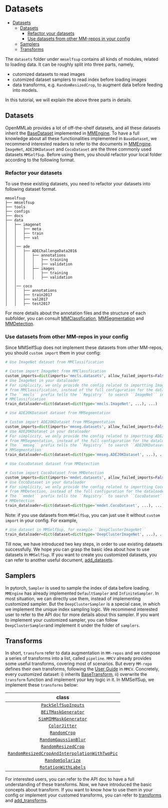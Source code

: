 # Datasets

- [Datasets](#datasets)
  - [Datasets](#datasets-1)
    - [Refactor your datasets](#refactor-your-datasets)
    - [Use datasets from other MM-repos in your config](#use-datasets-from-other-mm-repos-in-your-config)
  - [Samplers](#samplers)
  - [Transforms](#transforms)

The `datasets` folder under `mmselfsup` contains all kinds of modules, related to loading data.
It can be roughly split into three parts, namely,

- cutomized datasets to read images
- cutomized dataset samplers to read index before loading images
- data transforms, e.g. `RandomResizedCrop`, to augment data before feeding into models.

In this tutorial, we will explain the above three parts in details.

## Datasets

OpenMMLab provides a lot of off-the-shelf datasets, and all these datasets inherit the [BaseDataset](https://github.com/open-mmlab/mmengine/blob/429bb27972bee1a9f3095a4d5f6ac5c0b88ccf54/mmengine/dataset/base_dataset.py#L116)
implemented in [MMEngine](https://github.com/open-mmlab/mmengine). To have a full knowledge about all these functionalities implemented in
`BaseDataset`, we recommend interested readers to refer to the documents in [MMEngine](https://mmengine.readthedocs.io/en/latest/advanced_tutorials/basedataset.html). `ImageNet`, `ADE20KDataset` and `CocoDataset` are the three commonly used datasets `MMSelfSup`. Before using them, you should refactor your local folder according to
the following format.

### Refactor your datasets

To use these existing datasets, you need to refactor your datasets
into following dataset format.

```
mmselfsup
├── mmselfsup
├── tools
├── configs
├── docs
├── data
│   ├── imagenet
│   │   ├── meta
│   │   ├── train
│   │   ├── val
│   │
│   │── ade
│   │   ├── ADEChallengeData2016
│   │   │   ├── annotations
│   │   │   │   ├── training
│   │   │   │   ├── validation
│   │   │   ├── images
│   │   │   │   ├── training
│   │   │   │   ├── validation
│   │
│   │── coco
│   │   ├── annotations
│   │   ├── train2017
│   │   ├── val2017
│   │   ├── test2017
```

For more details about the annotation files and the structure of each subfolder, you can consult [MMClassfication](https://github.com/open-mmlab/mmclassification),
[MMSegmentation](https://github.com/open-mmlab/mmsegmentation) and [MMDetection](https://github.com/open-mmlab/mmdetection).

### Use datasets from other MM-repos in your config

Since MMSelfSup does not implement these datasets from other MM-repos, you should `custom import` them in your config:

```python
# Use ImageNet dataset from MMClassification

# Custom import ImageNet from MMClassfication
custom_imports=dict(imports='mmcls.datasets', allow_failed_imports=False)
# Use ImageNet in your dataloader
# For simplicity, we only provide the config related to importting ImageNet
# from MMClassification, instead of the full configuration for the dataloader.
# The ``mmcls`` prefix tells the ``Registry`` to search ``ImageNet`` in
# MMClassification
train_dataloader=dict(dataset=dict(type='mmcls.ImageNet', ...), ...)
```

```python
# Use ADE20KDataset dataset from MMSegmentation

# Custom import ADE20KDataset from MMSegmentation
custom_imports=dict(imports='mmseg.datasets', allow_failed_imports=False)
# Use ADE20KDataset in your dataloader
# For simplicity, we only provide the config related to importting ADE20KDataset
# from MMSegmentation, instead of the full configuration for the dataloader.
# The ``mmseg`` prefix tells the ``Registry`` to search ``ADE20KDataset`` in
# MMSegmentation
train_dataloader=dict(dataset=dict(type='mmseg.ADE20KDataset', ...), ...)
```

```python
# Use CocoDataset dataset from MMDetection

# Custom import CocoDataset from MMDetection
custom_imports=dict(imports='mmdet.datasets', allow_failed_imports=False)
# Use CocoDataset in your dataloader
# For simplicity, we only provide the config related to importting CocoDataset
# from MMDetection, instead of the full configuration for the dataloader.
# The ``mmdet`` prefix tells the ``Registry`` to search ``CocoDataset`` in
# MMDetection
train_dataloader=dict(dataset=dict(type='mmdet.CocoDataset', ...), ...)
```

Note: if you use datasets from `MMSelfSup`, you can just use it without `custom import` in your config. For example,

```python
# Use dataset in MMSelfSup, for example ``DeepClusterImageNet``
train_dataloader=dict(dataset=dict(type='DeepClusterImageNet', ...), ...)
```

Till now, we have introduced two key steps, in order to use existing datasets successfully. We hope you can
grasp the basic idea about how to use datasets in `MMSelfSup`. If you want to create you customized datasets, you can refer to
another useful document, [add_datasets](./add_datasets.md).

## Samplers

In pytorch, `Sampler` is used to sample the index of data before loading. `MMEngine` has already implemented `DefaultSampler` and
`InfiniteSampler`. In most situation, we can directly use them, instead of implementing customized sampler. But the `DeepClusterSampler` is a special case, in which we implement the unique index sampling logic. We recommend interested user to refer to the API doc for more details about this sampler. If you want to implement your customized sampler, you can follow `DeepClusterSampler`and implement it under the folder of `samplers`.

## Transforms

In short, `transform` refer to data augmentation in `MM-repos` and we compose a series of transforms into a list, called `pipeline`.
`MMCV` already provides some useful transforms, covering most of scenarios. But every `MM-repo` defines their own transforms, following
the [User Guide](https://github.com/open-mmlab/mmcv/blob/dev-2.x/docs/zh_cn/understand_mmcv/data_transform.md) in `MMCV`. Concretely, every
customized dataset: i) inherits [BaseTransform](https://github.com/open-mmlab/mmcv/blob/19a024155a0b710568c2faeae07dead2a5550392/mmcv/transforms/base.py#L6),
ii) overwrite the `transform` function and implement your key logic in it. In MMSelfSup, we implement these `transforms` below:

|                                                      class                                                      |
| :-------------------------------------------------------------------------------------------------------------: |
|                           [`PackSelfSupInputs`](mmselfsup.datasets.PackSelfSupInputs)                           |
|                           [`BEiTMaskGenerator`](mmselfsup.datasets.BEiTMaskGenerator)                           |
|                         [`SimMIMMaskGenerator`](mmselfsup.datasets.SimMIMMaskGenerator)                         |
|                                 [`ColorJitter`](mmselfsup.datasets.ColorJitter)                                 |
|                                  [`RandomCrop`](mmselfsup.datasets.RandomCrop)                                  |
|                          [`RandomGaussianBlur`](mmselfsup.datasets.RandomGaussianBlur)                          |
|                           [`RandomResizedCrop`](mmselfsup.datasets.RandomResizedCrop)                           |
| [`RandomResizedCropAndInterpolationWithTwoPic`](mmselfsup.datasets.RandomResizedCropAndInterpolationWithTwoPic) |
|                              [`RandomSolarize`](mmselfsup.datasets.RandomSolarize)                              |
|                          [`RotationWithLabels`](mmselfsup.datasets.RotationWithLabels)                          |

For interested users, you can refer to the API doc to have a full understanding of these transforms. Now, we have introduced
the basic concepts about transform. If you want to know how to use them in your config or implement your customed transforms,
you can refer to [transforms](./transforms.md) and [add_transforms](./add_transforms.md).
